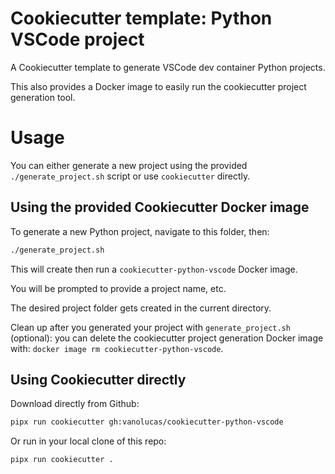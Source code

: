 # Cookiecutter template: Python VSCode project

A Cookiecutter template to generate VSCode dev container Python projects.

This also provides a Docker image to easily run the cookiecutter project generation tool.

# Usage

You can either generate a new project using the provided `./generate_project.sh` script or use `cookiecutter` directly.

## Using the provided Cookiecutter Docker image

To generate a new Python project, navigate to this folder, then:
```bash
./generate_project.sh
```

This will create then run a `cookiecutter-python-vscode` Docker image.

You will be prompted to provide a project name, etc.

The desired project folder gets created in the current directory.

Clean up after you generated your project with `generate_project.sh` (optional): you can delete the cookiecutter project generation Docker image with: `docker image rm cookiecutter-python-vscode`.

## Using Cookiecutter directly

Download directly from Github:
```bash
pipx run cookiecutter gh:vanolucas/cookiecutter-python-vscode
```

Or run in your local clone of this repo:
```bash
pipx run cookiecutter .
```
